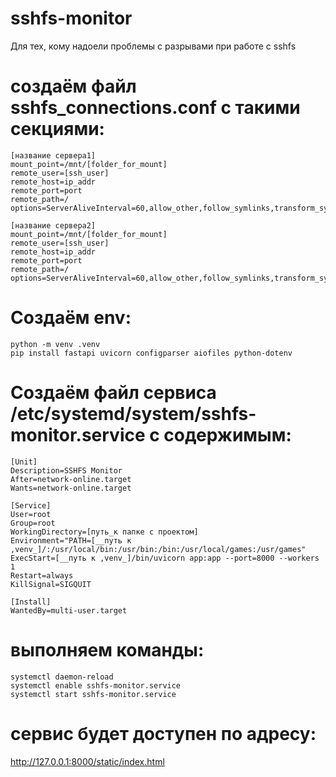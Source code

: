 # sshfs-monitor
Для тех, кому надоели проблемы с разрывами при работе с sshfs

# создаём файл sshfs_connections.conf с такими секциями:
```
[название сервера1]
mount_point=/mnt/[folder_for_mount]
remote_user=[ssh_user]
remote_host=ip_addr
remote_port=port
remote_path=/
options=ServerAliveInterval=60,allow_other,follow_symlinks,transform_symlinks

[название сервера2]
mount_point=/mnt/[folder_for_mount]
remote_user=[ssh_user]
remote_host=ip_addr
remote_port=port
remote_path=/
options=ServerAliveInterval=60,allow_other,follow_symlinks,transform_symlinks
```

# Создаём env:
```
python -m venv .venv
pip install fastapi uvicorn configparser aiofiles python-dotenv
```

# Создаём файл сервиса /etc/systemd/system/sshfs-monitor.service с содержимым:
```
[Unit]
Description=SSHFS Monitor
After=network-online.target
Wants=network-online.target

[Service]
User=root
Group=root
WorkingDirectory=[путь_к папке с проектом]
Environment="PATH=[__путь к ,venv_]/:/usr/local/bin:/usr/bin:/bin:/usr/local/games:/usr/games"
ExecStart=[__путь к ,venv_]/bin/uvicorn app:app --port=8000 --workers 1
Restart=always
KillSignal=SIGQUIT

[Install]
WantedBy=multi-user.target
```

# выполняем команды:
```
systemctl daemon-reload
systemctl enable sshfs-monitor.service
systemctl start sshfs-monitor.service
```

# сервис будет доступен по адресу:
http://127.0.0.1:8000/static/index.html
